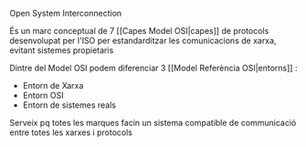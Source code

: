 Open System Interconnection

És un marc conceptual de 7 [[Capes Model OSI|capes]] de protocols desenvolupat per l'ISO per estandarditzar les comunicacions de xarxa, evitant sistemes propietaris

Dintre del Model OSI podem diferenciar 3 [[Model Referència OSI|entorns]] :
- Entorn de Xarxa
- Entorn OSI
- Entorn de sistemes reals


Serveix pq totes les marques facin un sistema compatible de communicació entre totes les xarxes i protocols


